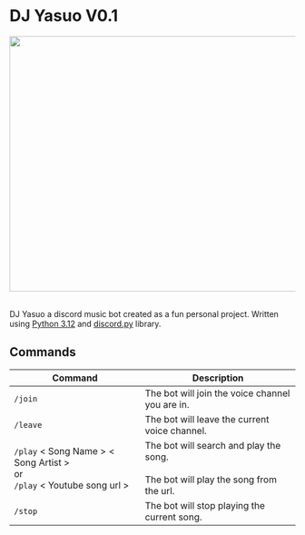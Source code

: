 # DJ Yasuo V0.1

<center><img src='https://blogger.googleusercontent.com/img/b/R29vZ2xl/AVvXsEhfT_PDIcDSUSDxgaPI2HRaE4_QMlcnoiFPl9pznBO8DSE7Wk1DjpcHIjenbZIS-lQV5ErA2woRxi2Z3f2cphaIcmUSL814GuzaamvnfXaQN4wuN7Tatk6nvv16jXK_Vuewxlm7t2Cnr6ye/w919-h516-p-k-no-nu/dj-yasuo-true-damage-uhdpaper.com-4K-5.1376-wp.thumbnail.jpg' width="800" height="450"></center> <br>

DJ Yasuo a discord music bot created as a fun personal project. Written using [Python 3.12](https://www.python.org/downloads/release/python-3120/) and [discord.py](https://discordpy.readthedocs.io/en/stable/) library.

## Commands
| Command | Description |
| ------------------- | ----------------------------------------------- |
| <code>/join</code>  | The bot will join the voice channel you are in. |
| <code>/leave</code> | The bot will leave the current voice channel. |
| <code>/play</code> < Song Name > < Song Artist > <br> or <br> <code>/play</code> < Youtube song url >| The bot will search and play the song. <br> <br> The bot will play the song from the url. |
| <code>/stop</code> | The bot will stop playing the current song. |

